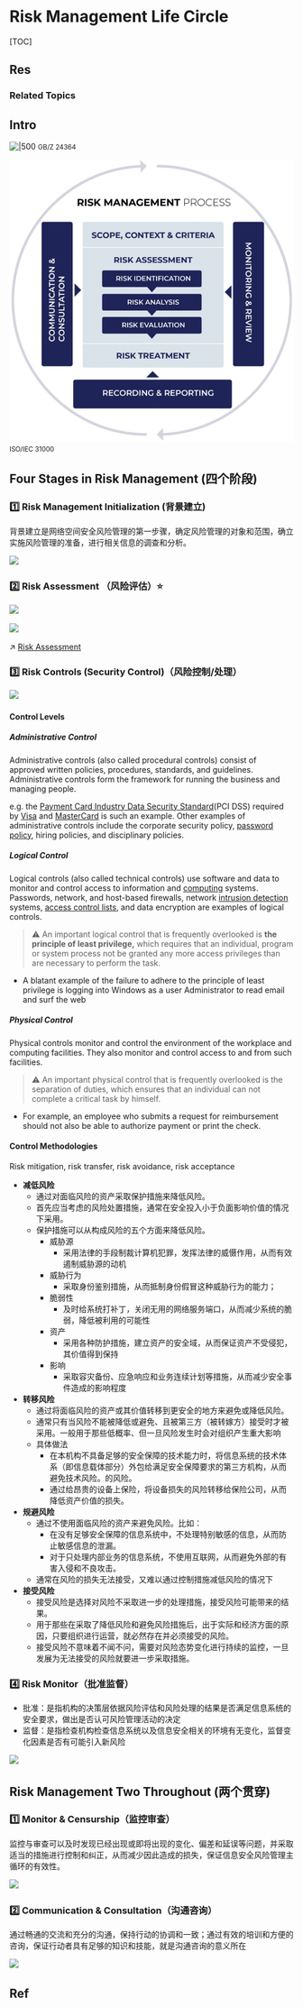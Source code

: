 # Risk Management Life Circle

[TOC]



## Res
### Related Topics



## Intro
![|500](../../../../../Assets/Pics/Screenshot%202023-10-08%20at%2011.03.41AM.png)
<small>GB/Z 24364</small>

![|500](../../../../Assets/Pics/risk_management.jpg)
<small>ISO/IEC 31000</small>



## Four Stages in Risk Management (四个阶段)
### 1️⃣ Risk Management Initialization (背景建立)
背景建立是网络空间安全风险管理的第一步骤，确定风险管理的对象和范围，确立实施风险管理的准备，进行相关信息的调查和分析。

![](../../../../../Assets/Pics/Screenshot%202023-11-03%20at%201.39.00PM.png)


### 2️⃣ Risk Assessment （风险评估）⭐
![](../../../../../Assets/Pics/Screenshot%202023-11-03%20at%201.39.28PM.png)

![](../../../../../Assets/Pics/Screenshot%202023-10-08%20at%2011.11.33AM.png)

↗ [Risk Assessment](Risk%20Assessment.md)


### 3️⃣ Risk Controls (Security Control)（风险控制/处理）
![](../../../../../Assets/Pics/Screenshot%202023-11-03%20at%201.39.51PM.png)
#### Control Levels
##### Administrative Control
Administrative controls (also called procedural controls) consist of approved written policies, procedures, standards, and guidelines. Administrative controls form the framework for running the business and managing people.

e.g. the [Payment Card Industry Data Security Standard](https://en.wikipedia.org/wiki/Payment_Card_Industry_Data_Security_Standard)(PCI DSS) required by [Visa](https://en.wikipedia.org/wiki/Visa_Inc.) and [MasterCard](https://en.wikipedia.org/wiki/MasterCard) is such an example. Other examples of administrative controls include the corporate security policy, [password policy](https://en.wikipedia.org/wiki/Password_policy), hiring policies, and disciplinary policies.
##### Logical Control
Logical controls (also called technical controls) use software and data to monitor and control access to information and [computing](https://en.wikipedia.org/wiki/Computing) systems. Passwords, network, and host-based firewalls, network [intrusion detection](https://en.wikipedia.org/wiki/Intrusion_detection) systems, [access control lists](https://en.wikipedia.org/wiki/Access_control_list), and data encryption are examples of logical controls.

> ⚠ An important logical control that is frequently overlooked is **the principle of least privilege,** which requires that an individual, program or system process not be granted any more access privileges than are necessary to perform the task.

- A blatant example of the failure to adhere to the principle of least privilege is logging into Windows as a user Administrator to read email and surf the web
##### Physical Control
Physical controls monitor and control the environment of the workplace and computing facilities. They also monitor and control access to and from such facilities. 

> ⚠ An important physical control that is frequently overlooked is the separation of duties, which ensures that an individual can not complete a critical task by himself.

- For example, an employee who submits a request for reimbursement should not also be able to authorize payment or print the check.
#### Control Methodologies
Risk mitigation, risk transfer, risk avoidance, risk acceptance


- **减低风险**
	- 通过对面临风险的资产采取保护措施来降低风险。
	- 首先应当考虑的风险处置措施，通常在安全投入小于负面影响价值的情况下采用。
	- 保护措施可以从构成风险的五个方面来降低风险。
		- 威胁源
			- 采用法律的手段制裁计算机犯罪，发挥法律的威慑作用，从而有效遏制威胁源的动机
		- 威胁行为
			- 采取身份鉴别措施，从而抵制身份假冒这种威胁行为的能力；
		- 脆弱性
			- 及时给系统打补丁，关闭无用的网络服务端口，从而减少系统的脆弱，降低被利用的可能性
		- 资产
			- 采用各种防护措施，建立资产的安全域，从而保证资产不受侵犯，其价值得到保持
		- 影响
			- 采取容灾备份、应急响应和业务连续计划等措施，从而减少安全事件造成的影响程度
- **转移风险**
	- 通过将面临风险的资产或其价值转移到更安全的地方来避免或降低风险。
	- 通常只有当风险不能被降低或避免、且被第三方（被转嫁方）接受时才被采用。一般用于那些低概率、但一旦风险发生时会对组织产生重大影响
	- 具体做法
		- 在本机构不具备足够的安全保障的技术能力时，将信息系统的技术体系（即信息载体部分）外包给满足安全保障要求的第三方机构，从而避免技术风险。的风险。
		- 通过给昂贵的设备上保险，将设备损失的风险转移给保险公司，从而降低资产价值的损失。
- **规避风险**
	- 通过不使用面临风险的资产来避免风险。比如：
		- 在没有足够安全保障的信息系统中，不处理特别敏感的信息，从而防止敏感信息的泄漏。
		- 对于只处理内部业务的信息系统，不使用互联网，从而避免外部的有害入侵和不良攻击。
	- 通常在风险的损失无法接受，又难以通过控制措施减低风险的情况下
- **接受风险**
	- 接受风险是选择对风险不采取进一步的处理措施，接受风险可能带来的结果。
	- 用于那些在采取了降低风险和避免风险措施后，出于实际和经济方面的原因，只要组织进行运营，就必然存在并必须接受的风险。
	- 接受风险不意味着不闻不问，需要对风险态势变化进行持续的监控，一旦发展为无法接受的风险就要进一步采取措施。


### 4️⃣ Risk Monitor（批准监督）
- 批准：是指机构的决策层依据风险评估和风险处理的结果是否满足信息系统的安全要求，做出是否认可风险管理活动的决定
- 监督：是指检查机构检查信息系统以及信息安全相关的环境有无变化，监督变化因素是否有可能引入新风险

![](../../../../../Assets/Pics/Screenshot%202023-11-03%20at%201.46.57PM.png)



## Risk Management Two Throughout (两个贯穿)
### 1️⃣ Monitor & Censurship（监控审查）
监控与审查可以及时发现已经出现或即将出现的变化、偏差和延误等问题，并采取适当的措施进行控制和纠正，从而减少因此造成的损失，保证信息安全风险管理主循环的有效性。

![](../../../../../Assets/Pics/Screenshot%202023-11-03%20at%201.47.32PM.png)


### 2️⃣ Communication & Consultation（沟通咨询）
通过畅通的交流和充分的沟通，保持行动的协调和一致；通过有效的培训和方便的咨询，保证行动者具有足够的知识和技能，就是沟通咨询的意义所在

![](../../../../../Assets/Pics/Screenshot%202023-11-03%20at%201.47.58PM.png)



## Ref
